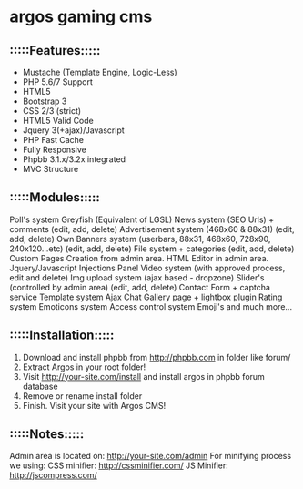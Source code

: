 # argos gaming cms
:::::Features:::::
------------------
- Mustache (Template Engine, Logic-Less)
- PHP 5.6/7 Support
- HTML5
- Bootstrap 3
- CSS 2/3 (strict)
- HTML5 Valid Code
- Jquery 3(+ajax)/Javascript
- PHP Fast Cache
- Fully Responsive
- Phpbb 3.1.x/3.2x integrated
- MVC Structure

:::::Modules:::::
-----------------
Poll's system
Greyfish (Equivalent of LGSL)
News system (SEO Urls) + comments (edit, add, delete)
Advertisement system (468x60 & 88x31) (edit, add, delete)
Own Banners system (userbars, 88x31, 468x60, 728x90, 240x120...etc) (edit, add, delete)
File system + categories (edit, add, delete)
Custom Pages Creation from admin area.
HTML Editor in admin area.
Jquery/Javascript Injections Panel
Video system (with approved process, edit and delete)
Img upload system (ajax based - dropzone)
Slider's (controlled by admin area) (edit, add, delete)
Contact Form + captcha service
Template system
Ajax Chat
Gallery page + lightbox plugin
Rating system
Emoticons system
Access control system
Emoji's
and much more...

:::::Installation:::::
----------------------
1. Download and install phpbb from http://phpbb.com in folder like forum/
2. Extract Argos in your root folder!
3. Visit http://your-site.com/install and install argos in phpbb forum database
4. Remove or rename install folder
5. Finish. Visit your site with Argos CMS!

:::::Notes:::::
---------------
Admin area is located on: http://your-site.com/admin
For minifying process we using: 
CSS minifier: http://cssminifier.com/
JS Minifier: http://jscompress.com/
